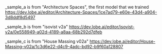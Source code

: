 _sample_a is from "Architecture Spaces", the first model that we trained
https://dev.lobe.ai/editor/Architecture-Spaces/1ce7ad79-e60e-43d4-a904-3d8ddf8d5497

_sample_b is from "isovist v2a"
https://dev.lobe.ai/editor/isovist-v2a/0e558949-a02d-4189-a8aa-68b292d7dfeb

_sample_c is from "House Massing v02a"
https://dev.lobe.ai/editor/House-Massing-v02a/1c3d6e22-d4c9-4adc-bd92-b9f60a128807